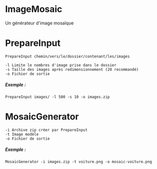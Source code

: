 # ImageMosaic
Un générateur d'image mosaïque

# PrepareInput

`PrepareInput chemin/vers/le/dossier/contenant/les/images`  

```
-l Limite le nombres d'image prise dans le dossier
-s Taille des images après redimensionnement (20 recommandé) 
-o Fichier de sortie
```
##### Exemple :
`PrepareInput images/ -l 500 -s 10 -o images.zip`

# MosaicGenerator
```
-i Archive zip créer par PrepareInput
-t Image modèle
-o Fichier de sortie
```
##### Exemple :
`MosaicGenerator -i images.zip -t voiture.png -o mosaic-voiture.png`
